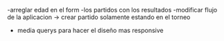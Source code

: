-arreglar edad en el form
-los partidos con los resultados
-modificar flujo de la aplicacion -> crear partido solamente estando en el torneo


- media querys para hacer el diseño mas responsive
